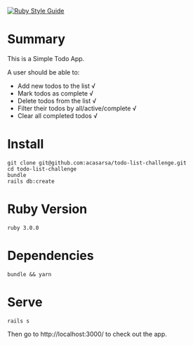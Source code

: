 [![Ruby Style Guide](https://img.shields.io/badge/code_style-rubocop-brightgreen.svg)](https://github.com/rubocop/rubocop)

# Summary
This is a Simple Todo App. 

A user should be able to:

* Add new todos to the list √
* Mark todos as complete √
* Delete todos from the list √
* Filter their todos by all/active/complete √
* Clear all completed todos √

# Install
```
git clone git@github.com:acasarsa/todo-list-challenge.git
cd todo-list-challenge
bundle
rails db:create
```

# Ruby Version 
```
ruby 3.0.0
```

# Dependencies 
```
bundle && yarn
```


# Serve
```
rails s
```
Then go to http://localhost:3000/ to check out the app. 

